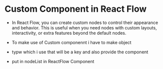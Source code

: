 # Custom Component in React Flow
- In React Flow, you can create custom nodes to control their appearance and behavior. This is useful when you need nodes with custom layouts, interactivity, or extra features beyond the default nodes.

- To make use of Custom componennt i have to make object 
- typw which i use that will be a key and also provide the component 
- put in nodeList in ReactFlow Component

